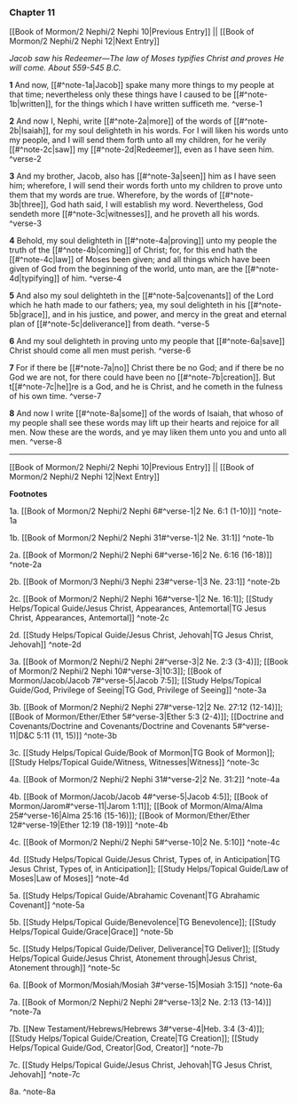 ### Chapter 11

[[Book of Mormon/2 Nephi/2 Nephi 10|Previous Entry]]  ||  [[Book of Mormon/2 Nephi/2 Nephi 12|Next Entry]]

*Jacob saw his Redeemer—The law of Moses typifies Christ and proves He will come. About 559-545 B.C.*

**1**  And now, [[#^note-1a|Jacob]] spake many more things to my people at that time; nevertheless only these things have I caused to be [[#^note-1b|written]], for the things which I have written sufficeth me. ^verse-1

**2**  And now I, Nephi, write [[#^note-2a|more]] of the words of [[#^note-2b|Isaiah]], for my soul delighteth in his words. For I will liken his words unto my people, and I will send them forth unto all my children, for he verily [[#^note-2c|saw]] my [[#^note-2d|Redeemer]], even as I have seen him. ^verse-2

**3**  And my brother, Jacob, also has [[#^note-3a|seen]] him as I have seen him; wherefore, I will send their words forth unto my children to prove unto them that my words are true. Wherefore, by the words of [[#^note-3b|three]], God hath said, I will establish my word. Nevertheless, God sendeth more [[#^note-3c|witnesses]], and he proveth all his words. ^verse-3

**4**  Behold, my soul delighteth in [[#^note-4a|proving]] unto my people the truth of the [[#^note-4b|coming]] of Christ; for, for this end hath the [[#^note-4c|law]] of Moses been given; and all things which have been given of God from the beginning of the world, unto man, are the [[#^note-4d|typifying]] of him. ^verse-4

**5**  And also my soul delighteth in the [[#^note-5a|covenants]] of the Lord which he hath made to our fathers; yea, my soul delighteth in his [[#^note-5b|grace]], and in his justice, and power, and mercy in the great and eternal plan of [[#^note-5c|deliverance]] from death. ^verse-5

**6**  And my soul delighteth in proving unto my people that [[#^note-6a|save]] Christ should come all men must perish. ^verse-6

**7**  For if there be [[#^note-7a|no]] Christ there be no God; and if there be no God we are not, for there could have been no [[#^note-7b|creation]]. But t[[#^note-7c|he]]re is a God, and he is Christ, and he cometh in the fulness of his own time. ^verse-7

**8**  And now I write [[#^note-8a|some]] of the words of Isaiah, that whoso of my people shall see these words may lift up their hearts and rejoice for all men. Now these are the words, and ye may liken them unto you and unto all men. ^verse-8


---
[[Book of Mormon/2 Nephi/2 Nephi 10|Previous Entry]]  ||  [[Book of Mormon/2 Nephi/2 Nephi 12|Next Entry]]


**Footnotes**


1a. [[Book of Mormon/2 Nephi/2 Nephi 6#^verse-1|2 Ne. 6:1 (1-10)]] ^note-1a

1b. [[Book of Mormon/2 Nephi/2 Nephi 31#^verse-1|2 Ne. 31:1]] ^note-1b

2a. [[Book of Mormon/2 Nephi/2 Nephi 6#^verse-16|2 Ne. 6:16 (16-18)]] ^note-2a

2b. [[Book of Mormon/3 Nephi/3 Nephi 23#^verse-1|3 Ne. 23:1]] ^note-2b

2c. [[Book of Mormon/2 Nephi/2 Nephi 16#^verse-1|2 Ne. 16:1]]; [[Study Helps/Topical Guide/Jesus Christ, Appearances, Antemortal|TG Jesus Christ, Appearances, Antemortal]] ^note-2c

2d. [[Study Helps/Topical Guide/Jesus Christ, Jehovah|TG Jesus Christ, Jehovah]] ^note-2d

3a. [[Book of Mormon/2 Nephi/2 Nephi 2#^verse-3|2 Ne. 2:3 (3-4)]]; [[Book of Mormon/2 Nephi/2 Nephi 10#^verse-3|10:3]]; [[Book of Mormon/Jacob/Jacob 7#^verse-5|Jacob 7:5]]; [[Study Helps/Topical Guide/God, Privilege of Seeing|TG God, Privilege of Seeing]] ^note-3a

3b. [[Book of Mormon/2 Nephi/2 Nephi 27#^verse-12|2 Ne. 27:12 (12-14)]]; [[Book of Mormon/Ether/Ether 5#^verse-3|Ether 5:3 (2-4)]]; [[Doctrine and Covenants/Doctrine and Covenants/Doctrine and Covenants 5#^verse-11|D&C 5:11 (11, 15)]] ^note-3b

3c. [[Study Helps/Topical Guide/Book of Mormon|TG Book of Mormon]]; [[Study Helps/Topical Guide/Witness, Witnesses|Witness]] ^note-3c

4a. [[Book of Mormon/2 Nephi/2 Nephi 31#^verse-2|2 Ne. 31:2]] ^note-4a

4b. [[Book of Mormon/Jacob/Jacob 4#^verse-5|Jacob 4:5]]; [[Book of Mormon/Jarom#^verse-11|Jarom 1:11]]; [[Book of Mormon/Alma/Alma 25#^verse-16|Alma 25:16 (15-16)]]; [[Book of Mormon/Ether/Ether 12#^verse-19|Ether 12:19 (18-19)]] ^note-4b

4c. [[Book of Mormon/2 Nephi/2 Nephi 5#^verse-10|2 Ne. 5:10]] ^note-4c

4d. [[Study Helps/Topical Guide/Jesus Christ, Types of, in Anticipation|TG Jesus Christ, Types of, in Anticipation]]; [[Study Helps/Topical Guide/Law of Moses|Law of Moses]] ^note-4d

5a. [[Study Helps/Topical Guide/Abrahamic Covenant|TG Abrahamic Covenant]] ^note-5a

5b. [[Study Helps/Topical Guide/Benevolence|TG Benevolence]]; [[Study Helps/Topical Guide/Grace|Grace]] ^note-5b

5c. [[Study Helps/Topical Guide/Deliver, Deliverance|TG Deliver]]; [[Study Helps/Topical Guide/Jesus Christ, Atonement through|Jesus Christ, Atonement through]] ^note-5c

6a. [[Book of Mormon/Mosiah/Mosiah 3#^verse-15|Mosiah 3:15]] ^note-6a

7a. [[Book of Mormon/2 Nephi/2 Nephi 2#^verse-13|2 Ne. 2:13 (13-14)]] ^note-7a

7b. [[New Testament/Hebrews/Hebrews 3#^verse-4|Heb. 3:4 (3-4)]]; [[Study Helps/Topical Guide/Creation, Create|TG Creation]]; [[Study Helps/Topical Guide/God, Creator|God, Creator]] ^note-7b

7c. [[Study Helps/Topical Guide/Jesus Christ, Jehovah|TG Jesus Christ, Jehovah]] ^note-7c

8a.  ^note-8a